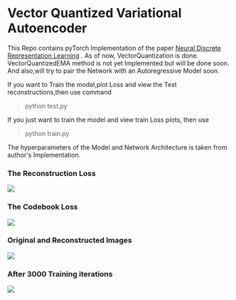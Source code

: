 # Vector Quantized Variational Autoencoder

This Repo contains pyTorch Implementation of the paper [Neural Discrete Representation Learning](https://arxiv.org/abs/1711.00937) .
As of now, VectorQuantization is done. VectorQuantizedEMA method is not yet Implemented but will be done soon.
And also,will try to pair the Network with an Autoregressive Model soon.

If you want to Train the model,plot Loss and view the Test reconstructions,then use command
> python test.py

If you just want to train the model and view train Loss plots, then use
> python train.py

The hyperparameters of the Model and Network Architecture is taken from author's Implementation.

### The Reconstruction Loss

![](https://i.imgur.com/TtpF5I1.png)


### The Codebook Loss
![](https://i.imgur.com/jqbrMHG.png)

### Original and Reconstructed Images
![](https://i.imgur.com/vBeGsMr.jpg)


### After 3000 Training iterations
![](https://i.imgur.com/ZRHqOHm.jpg)





